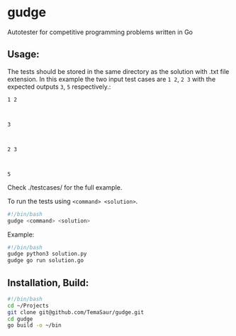 # gudge

Autotester for competitive programming problems written in Go 

## Usage:

The tests should be stored in the same directory as the solution with .txt file extension.
In this example the two input test cases are `1 2`, `2 3` with the expected outputs `3`, `5` respectively.:

```plaintext
1 2



3



2 3



5
```

Check ./testcases/ for the full example.

To run the tests using `<command> <solution>`.

```bash
#!/bin/bash
gudge <command> <solution>
```
Example:
```bash
#!/bin/bash
gudge python3 solution.py
gudge go run solution.go
```

## Installation, Build:

```bash
#!/bin/bash
cd ~/Projects
git clone git@github.com/TemaSaur/gudge.git
cd gudge
go build -o ~/bin
```

